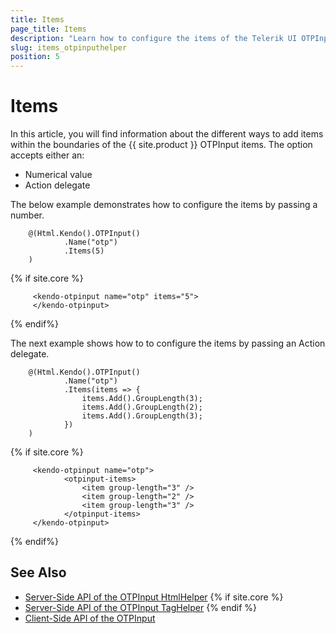 ```yaml
---
title: Items
page_title: Items
description: "Learn how to configure the items of the Telerik UI OTPInput for {{ site.framework }}."
slug: items_otpinputhelper
position: 5
---
```


# Items

In this article, you will find information about the different ways to add items within the boundaries of the {{ site.product }} OTPInput items. The option accepts either an:

* Numerical value
* Action delegate

The below example demonstrates how to configure the items by passing a number. 

```HtmlHelper
    @(Html.Kendo().OTPInput()
            .Name("otp")
            .Items(5)
    )
```

{% if site.core %}
```TagHelper
     <kendo-otpinput name="otp" items="5">
     </kendo-otpinput>
```
{% endif%}


The next example shows how to to configure the items by passing an Action delegate.

```HtmlHelper
    @(Html.Kendo().OTPInput()
            .Name("otp")
            .Items(items => {
                items.Add().GroupLength(3);
                items.Add().GroupLength(2);
                items.Add().GroupLength(3);
            })
    )
```

{% if site.core %}
```TagHelper
     <kendo-otpinput name="otp">
            <otpinput-items>
                <item group-length="3" />
                <item group-length="2" />
                <item group-length="3" />
            </otpinput-items>
     </kendo-otpinput>
```
{% endif%}

## See Also

* [Server-Side API of the OTPInput HtmlHelper](/api/otpinput)
{% if site.core %}
* [Server-Side API of the OTPInput TagHelper](/api/taghelpers/otpinput)
{% endif %}
* [Client-Side API of the OTPInput](https://docs.telerik.com/kendo-ui/api/javascript/ui/otpinput)
